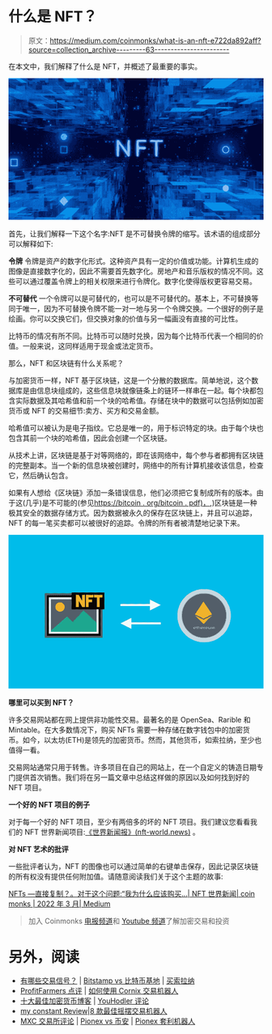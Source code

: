# 什么是 NFT？

> 原文：<https://medium.com/coinmonks/what-is-an-nft-e722da892aff?source=collection_archive---------63----------------------->

在本文中，我们解释了什么是 NFT，并概述了最重要的事实。

![](img/5d7148195b4f8f81da7c3a19a26eea32.png)

首先，让我们解释一下这个名字:NFT 是不可替换令牌的缩写。该术语的组成部分可以解释如下:

**令牌** 令牌是资产的数字化形式。这种资产具有一定的价值或功能。计算机生成的图像是直接数字化的，因此不需要首先数字化。房地产和音乐版权的情况不同。这些可以通过覆盖令牌上的相关权限来进行令牌化。数字化使得版权更容易交易。

**不可替代**
一个令牌可以是可替代的，也可以是不可替代的。基本上，不可替换等同于唯一，因为不可替换令牌不能一对一地与另一个令牌交换。一个很好的例子是绘画。你可以交换它们，但交换对象的价值与另一幅画没有直接的可比性。

比特币的情况有所不同。比特币可以随时兑换，因为每个比特币代表一个相同的价值。一般来说，这同样适用于现金或法定货币。

那么，NFT 和区块链有什么关系呢？

与加密货币一样，NFT 基于区块链，这是一个分散的数据库。简单地说，这个数据库是由信息块组成的，这些信息块就像链条上的链环一样串在一起。每个块都包含实际数据及其哈希值和前一个块的哈希值。存储在块中的数据可以包括例如加密货币或 NFT 的交易细节:卖方、买方和交易金额。

哈希值可以被认为是电子指纹。它总是唯一的，用于标识特定的块。由于每个块也包含其前一个块的哈希值，因此会创建一个区块链。

从技术上讲，区块链是基于对等网络的，即在该网络中，每个参与者都拥有区块链的完整副本。当一个新的信息块被创建时，网络中的所有计算机接收该信息，检查它，然后确认包含。

如果有人想给《区块链》添加一条错误信息，他们必须把它复制成所有的版本。由于这(几乎)是不可能的(参见[https://bitcoin . org/bitcoin . pdf)，](https://bitcoin.org/bitcoin.pdf),)区块链是一种极其安全的数据存储方式。因为数据被永久的保存在区块链上，并且可以追踪，NFT 的每一笔买卖都可以被很好的追踪。令牌的所有者被清楚地记录下来。

![](img/e22b2cc02269d98963a21a68ccbbb7fb.png)

**哪里可以买到 NFT？**

许多交易网站都在网上提供非功能性交易。最著名的是 OpenSea、Rarible 和 Mintable。在大多数情况下，购买 NFTs 需要一种存储在数字钱包中的加密货币。如今，以太坊(ETH)是领先的加密货币。然而，其他货币，如索拉纳，至少也值得一看。

交易网站通常只用于转售。许多项目在自己的网站上，在一个自定义的铸造日期专门提供首次销售。我们将在另一篇文章中总结这样做的原因以及如何找到好的 NFT 项目。

**一个好的 NFT 项目的例子**

对于每一个好的 NFT 项目，至少有两倍多的坏的 NFT 项目。我们建议您看看我们的 NFT 世界新闻项目:[《世界新闻报》(nft-world.news)](https://nft-world.news/#/) 。

**对 NFT 艺术的批评**

一些批评者认为，NFT 的图像也可以通过简单的右键单击保存，因此记录区块链的所有权没有提供任何附加值。请随意阅读我们关于这个主题的故事:

[NFTs —直接复制？。对于这个问题:“我为什么应该购买…| NFT 世界新闻| coin monks | 2022 年 3 月| Medium](/coinmonks/nfts-just-copy-it-f2844ab8f617)

> 加入 Coinmonks [电报频道](https://t.me/coincodecap)和 [Youtube 频道](https://www.youtube.com/c/coinmonks/videos)了解加密交易和投资

# 另外，阅读

*   [有哪些交易信号？](https://coincodecap.com/trading-signal) | [Bitstamp vs 比特币基地](https://coincodecap.com/bitstamp-coinbase) | [买索拉纳](https://coincodecap.com/buy-solana)
*   [ProfitFarmers 点评](https://coincodecap.com/profitfarmers-review) | [如何使用 Cornix 交易机器人](https://coincodecap.com/cornix-trading-bot)
*   [十大最佳加密货币博客](https://coincodecap.com/best-cryptocurrency-blogs) | [YouHodler 评论](https://coincodecap.com/youhodler-review)
*   [my constant Review](https://coincodecap.com/myconstant-review)|[8 款最佳摇摆交易机器人](https://coincodecap.com/best-swing-trading-bots)
*   [MXC 交易所评论](/coinmonks/mxc-exchange-review-3af0ec1cba8c) | [Pionex vs 币安](https://coincodecap.com/pionex-vs-binance) | [Pionex 套利机器人](https://coincodecap.com/pionex-arbitrage-bot)